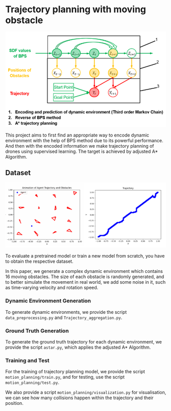 # Trajectory planning with moving obstacle

<div style="text-align: center">
<img src="media/379565c6cb93534ab773dba81eb443f.png" width="600"/>
</div>


This project aims to first find an appropriate way to encode dynamic environment with the help of BPS method due to its powerful performance. And then with the encoded information
we make trajectory planning of drones using supervised learning. The target is achieved by adjusted A* Algorithm.

## Dataset
<div style="text-align: center">
<img src="media/66e8411ad075e7c36c4cc27f16722c8.png" width="600"/>
</div>


To evaluate a pretrained model or train a new model from scratch, you have to obtain the respective dataset.

In this paper, we generate a complex dynamic environment which contains 16 moving obstacles. The size of each obstacle is randomly generated, and to better simulate the movement in real world, we add some noise in it, such as time-varying velocity and rotation speed.

### Dynamic Environment Generation
To generate dynamic environments, we provide the script `data_preprocessing.py` and `Trajectory_aggregation.py`.

### Ground Truth Generation
To generate the ground truth trajectory for each dynamic environment, we provide the script `astar.py`, which applies the adjusted A* Algorithm.

### Training and Test
For the training of trajectory planning model, we provide the script `motion_planning/train.py`, and for testing, use the script `motion_planning/test.py`.

We also provide a script `motion_planning/visualization.py` for visualisation, we can see how many collisions happen within the trajectory and their position.



